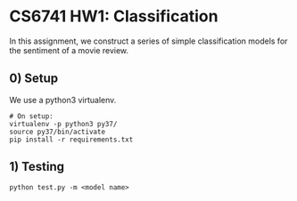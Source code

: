 # CS6741 HW1: Classification

In this assignment, we construct a series of simple classification models for the sentiment of a movie review.

## 0) Setup

We use a python3 virtualenv.

```cli
# On setup:
virtualenv -p python3 py37/
source py37/bin/activate
pip install -r requirements.txt
```

## 1) Testing

```cli
python test.py -m <model name>
```
